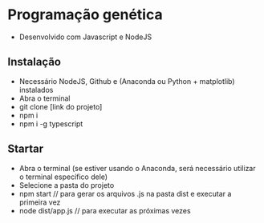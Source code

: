 # Programação genética
- Desenvolvido com Javascript e NodeJS

## Instalação
- Necessário NodeJS, Github e (Anaconda ou Python + matplotlib) instalados
- Abra o terminal
- git clone [link do projeto]
- npm i
- npm i -g typescript

## Startar
- Abra o terminal (se estiver usando o Anaconda, será necessário utilizar o terminal específico dele)
- Selecione a pasta do projeto
- npm start // para gerar os arquivos .js na pasta dist e executar a primeira vez
- node dist/app.js // para executar as próximas vezes